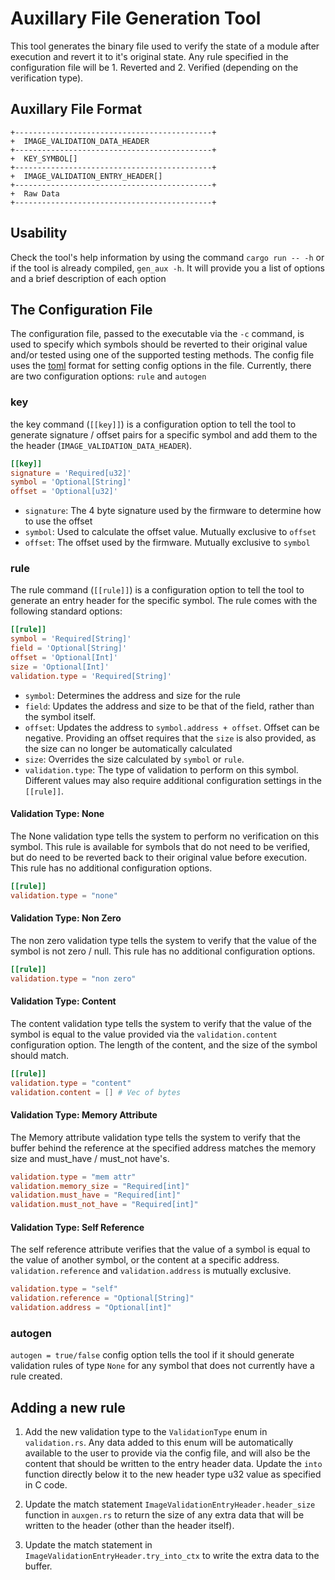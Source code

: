 # Auxillary File Generation Tool

This tool generates the binary file used to verify the state of a module after execution and revert it to it's original state. Any rule specified in the configuration file will be 1. Reverted and 2. Verified (depending on the verification type).

## Auxillary File Format

```
+--------------------------------------------+
+  IMAGE_VALIDATION_DATA_HEADER
+--------------------------------------------+
+  KEY_SYMBOL[]
+--------------------------------------------+
+  IMAGE_VALIDATION_ENTRY_HEADER[]
+--------------------------------------------+
+  Raw Data
+--------------------------------------------+
```

## Usability

Check the tool's help information by using the command `cargo run -- -h` or if the tool is already compiled, `gen_aux -h`. It will provide you a list of options and a brief description of each option

## The Configuration File

The configuration file, passed to the executable via the `-c` command, is used to specify which symbols should be reverted to their original value and/or tested using one of the supported testing methods. The config file uses the [toml](https://toml.io/en/) format for setting config options in the file. Currently, there are two configuration options: `rule` and `autogen`

### key

the key command (`[[key]]`) is a configuration option to tell the tool to generate signature / offset pairs for a specific symbol and add them to the the header (`IMAGE_VALIDATION_DATA_HEADER`).

``` toml
[[key]]
signature = 'Required[u32]'
symbol = 'Optional[String]'
offset = 'Optional[u32]'
```

- `signature`: The 4 byte signature used by the firmware to determine how to use the offset
- `symbol`: Used to calculate the offset value. Mutually exclusive to `offset`
- `offset`: The offset used by the firmware. Mutually exclusive to `symbol`

### rule

The rule command (`[[rule]]`) is a configuration option to tell the tool to generate an entry header for the specific symbol. The rule comes with the following standard options:

``` toml
[[rule]]
symbol = 'Required[String]'
field = 'Optional[String]'
offset = 'Optional[Int]'
size = 'Optional[Int]'
validation.type = 'Required[String]'
```

- `symbol`: Determines the address and size for the rule
- `field`: Updates the address and size to be that of the field, rather than the symbol itself.
- `offset`: Updates the address to `symbol.address + offset`. Offset can be negative. Providing an offset requires that the `size` is also provided, as the size can no longer be automatically calculated
- `size`: Overrides the size calculated by `symbol` or `rule`.
- `validation.type`: The type of validation to perform on this symbol. Different values may also require additional configuration settings in the `[[rule]]`.

#### Validation Type: None

The None validation type tells the system to perform no verification on this symbol. This rule is available for symbols that do not need to be verified, but do need to be reverted back to their original value before execution. This rule has no additional configuration options.

``` toml
[[rule]]
validation.type = "none"
```

#### Validation Type: Non Zero

The non zero validation type tells the system to verify that the value of the symbol is not zero / null. This rule has no additional configuration options.

``` toml
[[rule]]
validation.type = "non zero"
```

#### Validation Type: Content

The content validation type tells the system to verify that the value of the symbol is equal to the value provided via the `validation.content` configuration option. The length of the content, and the size of the symbol should match.

``` toml
[[rule]]
validation.type = "content"
validation.content = [] # Vec of bytes
```

#### Validation Type: Memory Attribute

The Memory attribute validation type tells the system to verify that the buffer behind the reference at the specified address matches the memory size and must_have / must_not have's.

``` toml
validation.type = "mem attr"
validation.memory_size = "Required[int]"
validation.must_have = "Required[int]"
validation.must_not_have = "Required[int]"
```

#### Validation Type: Self Reference

The self reference attribute verifies that the value of a symbol is equal to the value of another symbol, or the content at a specific address. `validation.reference` and `validation.address` is mutually exclusive.

``` toml
validation.type = "self"
validation.reference = "Optional[String]"
validation.address = "Optional[int]"

```
### autogen

`autogen = true/false` config option tells the tool if it should generate validation rules of type `None` for any symbol that does not currently have a rule created. 

## Adding a new rule

1. Add the new validation type to the `ValidationType` enum in `validation.rs`. Any data added to this enum will be automatically available to the user to provide via the config file, and will also be the content that should be written to the entry header data. Update the `into` function directly below it to the new header type u32 value as specified in C code.

2. Update the match statement `ImageValidationEntryHeader.header_size` function in `auxgen.rs` to return the size of any extra data that will be written to the header (other than the header itself).

3. Update the match statement in `ImageValidationEntryHeader.try_into_ctx` to write the extra data to the buffer.
